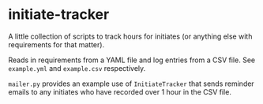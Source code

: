# initiate-tracker

A little collection of scripts to track hours for initiates (or anything else
with requirements for that matter).

Reads in requirements from a YAML file and log entries from a CSV file. See
`example.yml` and `example.csv` respectively.

`mailer.py` provides an example use of `InitiateTracker` that sends reminder
emails to any initiates who have recorded over 1 hour in the CSV file.

